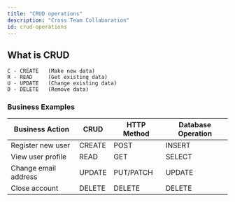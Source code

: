 ```yaml
---
title: "CRUD operations"
description: "Cross Team Collaboration"
id: crud-operations
---
```


## What is CRUD
```
C - CREATE   (Make new data)
R - READ     (Get existing data)
U - UPDATE   (Change existing data)
D - DELETE   (Remove data)
```

### Business Examples

| Business Action          | CRUD   | HTTP Method | Database Operation |
|---------------------------|--------|--------------|--------------------|
| Register new user         | CREATE | POST         | INSERT             |
| View user profile         | READ   | GET          | SELECT             |
| Change email address      | UPDATE | PUT/PATCH    | UPDATE             |
| Close account             | DELETE | DELETE       | DELETE             |

